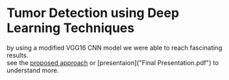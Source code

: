 # Tumor Detection using Deep Learning Techniques

by using a modified VGG16 CNN model we were able to reach fascinating results.<br>
see the [proposed approach](Lou7a.pdf) or [presentaion]("Final Presentation.pdf") to understand more.
